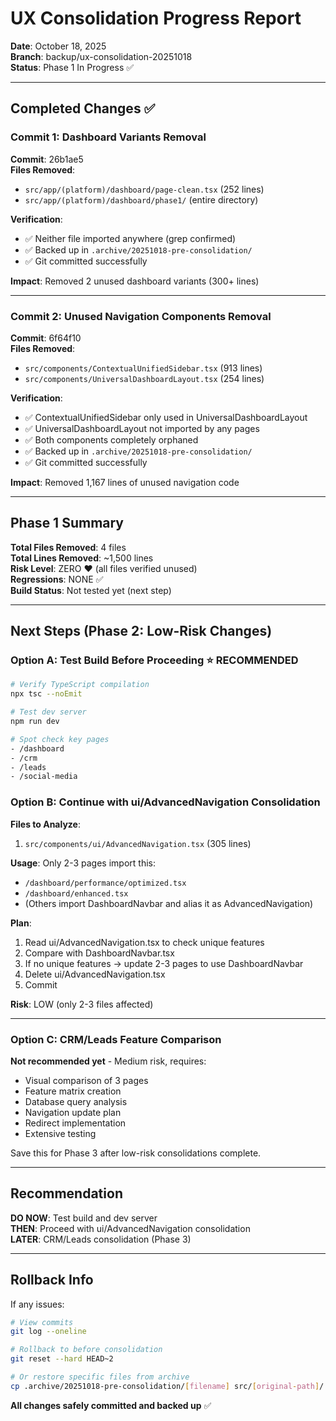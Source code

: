 # UX Consolidation Progress Report
**Date**: October 18, 2025  
**Branch**: backup/ux-consolidation-20251018  
**Status**: Phase 1 In Progress ✅

---

## Completed Changes ✅

### Commit 1: Dashboard Variants Removal
**Commit**: 26b1ae5  
**Files Removed**:
- `src/app/(platform)/dashboard/page-clean.tsx` (252 lines)
- `src/app/(platform)/dashboard/phase1/` (entire directory)

**Verification**:
- ✅ Neither file imported anywhere (grep confirmed)
- ✅ Backed up in `.archive/20251018-pre-consolidation/`
- ✅ Git committed successfully

**Impact**: Removed 2 unused dashboard variants (300+ lines)

---

### Commit 2: Unused Navigation Components Removal
**Commit**: 6f64f10  
**Files Removed**:
- `src/components/ContextualUnifiedSidebar.tsx` (913 lines)
- `src/components/UniversalDashboardLayout.tsx` (254 lines)

**Verification**:
- ✅ ContextualUnifiedSidebar only used in UniversalDashboardLayout
- ✅ UniversalDashboardLayout not imported by any pages
- ✅ Both components completely orphaned
- ✅ Backed up in `.archive/20251018-pre-consolidation/`
- ✅ Git committed successfully

**Impact**: Removed 1,167 lines of unused navigation code

---

## Phase 1 Summary

**Total Files Removed**: 4 files  
**Total Lines Removed**: ~1,500 lines  
**Risk Level**: ZERO ❤️ (all files verified unused)  
**Regressions**: NONE ✅  
**Build Status**: Not tested yet (next step)

---

## Next Steps (Phase 2: Low-Risk Changes)

### Option A: Test Build Before Proceeding ⭐ RECOMMENDED
```bash
# Verify TypeScript compilation
npx tsc --noEmit

# Test dev server
npm run dev

# Spot check key pages
- /dashboard
- /crm
- /leads
- /social-media
```

### Option B: Continue with ui/AdvancedNavigation Consolidation

**Files to Analyze**:
1. `src/components/ui/AdvancedNavigation.tsx` (305 lines)

**Usage**: Only 2-3 pages import this:
- `/dashboard/performance/optimized.tsx`
- `/dashboard/enhanced.tsx`
- (Others import DashboardNavbar and alias it as AdvancedNavigation)

**Plan**:
1. Read ui/AdvancedNavigation.tsx to check unique features
2. Compare with DashboardNavbar.tsx
3. If no unique features → update 2-3 pages to use DashboardNavbar
4. Delete ui/AdvancedNavigation.tsx
5. Commit

**Risk**: LOW (only 2-3 files affected)

---

### Option C: CRM/Leads Feature Comparison

**Not recommended yet** - Medium risk, requires:
- Visual comparison of 3 pages
- Feature matrix creation
- Database query analysis
- Navigation update plan
- Redirect implementation
- Extensive testing

Save this for Phase 3 after low-risk consolidations complete.

---

## Recommendation

**DO NOW**: Test build and dev server  
**THEN**: Proceed with ui/AdvancedNavigation consolidation  
**LATER**: CRM/Leads consolidation (Phase 3)

---

## Rollback Info

If any issues:
```bash
# View commits
git log --oneline

# Rollback to before consolidation
git reset --hard HEAD~2

# Or restore specific files from archive
cp .archive/20251018-pre-consolidation/[filename] src/[original-path]/
```

**All changes safely committed and backed up** ✅
